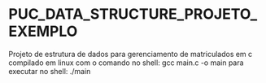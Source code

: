 PUC_DATA_STRUCTURE_PROJETO_EXEMPLO
==================================

Projeto de estrutura de dados para gerenciamento de matriculados em c
compilado em linux com o comando no shell: gcc main.c -o main
para executar no shell: ./main
